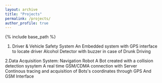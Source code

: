 ```yaml
---
layout: archive
title: "Projects"
permalink: /projects/
author_profile: true
---
```

{% include base_path %}


1. Driver & Vehicle Safety System
      An Embedded system with GPS interface to locate driver
      Alcohol Detector with buzzer in case of Drunk Driving
      
2.Data Acquisition System: Navigation Robot
      A Bot created with a collision detection sysytem
      A real time GSM/CDMA connection with Server
      Continous tracing and acquisition of Bots's coordinates through GPS And GSM Interface
